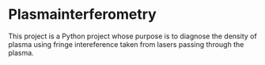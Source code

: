 # Plasmainterferometry
This project is a Python project whose purpose is to diagnose the density of plasma using fringe intereference taken from lasers passing through the plasma.
